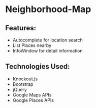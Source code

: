 # Neighborhood-Map

Features:
---------------------
- Autocomplete for location search
- List Places nearby
- InfoWindow for detail information

Technologies Used:
---------------------
- Knockout.js
- Bootstrap
- jQuery
- Google Maps APIs
- Google Places APIs

